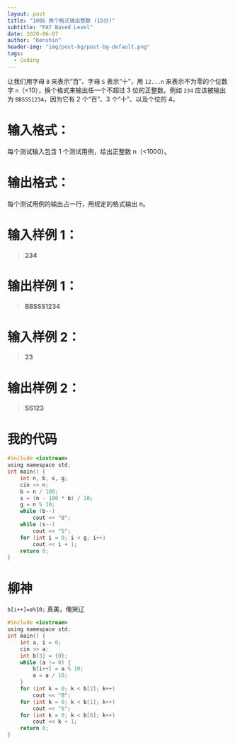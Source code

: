 ```yaml
---
layout: post
title: "1006 换个格式输出整数 (15分)"
subtitle: "PAT Based Level"
date: 2020-06-07
author: "Kenshin"
header-img: "img/post-bg/post-bg-default.png"
tags:
  - Coding
---
```


让我们用字母 `B` 来表示“百”、字母 `S` 表示“十”，用 `12...n` 来表示不为零的个位数字 `n`（<10），换个格式来输出任一个不超过 3 位的正整数。例如 `234` 应该被输出为 `BBSSS1234`，因为它有 2 个“百”、3 个“十”、以及个位的 4。

# 输入格式：

每个测试输入包含 1 个测试用例，给出正整数 n（<1000）。

# 输出格式：

每个测试用例的输出占一行，用规定的格式输出 n。

# 输入样例 1：

> **234**

# 输出样例 1：

> **BBSSS1234**

# 输入样例 2：

> **23**

# 输出样例 2：

> **SS123**

# 我的代码

```c
#include <iostream>
using namespace std;
int main() {
    int n, b, s, g;
    cin >> n;
    b = n / 100;
    s = (n - 100 * b) / 10;
    g = n % 10;
    while (b--)
        cout << "B";
    while (s--)
        cout << "S";
    for (int i = 0; i < g; i++)
        cout << i + 1;
    return 0;
}
```

# 柳神

`b[i++]=a%10;` 真美，俺哭辽

```c
#include <iostream>
using namespace std;
int main() {
    int a, i = 0;
    cin >> a;
    int b[3] = {0};
    while (a != 0) {
        b[i++] = a % 10;
        a = a / 10;
    }
    for (int k = 0; k < b[2]; k++)
        cout << "B";
    for (int k = 0; k < b[1]; k++)
        cout << "S";
    for (int k = 0; k < b[0]; k++)
        cout << k + 1;
    return 0;
}
```
